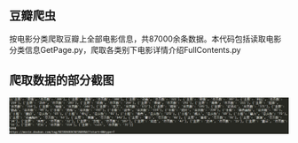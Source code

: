 ## 豆瓣爬虫</br>
按电影分类爬取豆瓣上全部电影信息，共87000余条数据。本代码包括读取电影分类信息GetPage.py，爬取各类别下电影详情介绍FullContents.py
## 爬取数据的部分截图
![Image text](https://raw.githubusercontent.com/Mercurying/python_learning/master/crawler/image/GetPage_result.png)